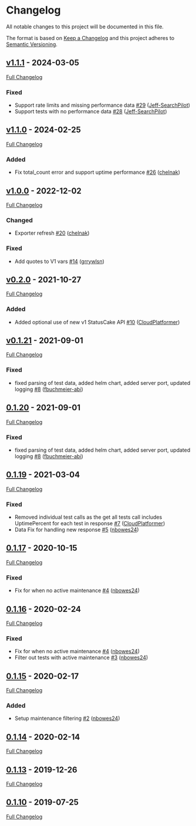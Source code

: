 <!-- markdownlint-disable MD024 -->
# Changelog

All notable changes to this project will be documented in this file.

The format is based on [Keep a Changelog](http://keepachangelog.com/en/1.0.0/) and this project adheres to [Semantic Versioning](http://semver.org).

## [v1.1.1](https://github.com/chelnak/status-cake-exporter/tree/v1.1.1) - 2024-03-05

[Full Changelog](https://github.com/chelnak/status-cake-exporter/compare/v1.1.0...v1.1.1)

### Fixed

- Support rate limits and missing performance data [#29](https://github.com/chelnak/status-cake-exporter/pull/29) ([Jeff-SearchPilot](https://github.com/Jeff-SearchPilot))
- Support tests with no performance data [#28](https://github.com/chelnak/status-cake-exporter/pull/28) ([Jeff-SearchPilot](https://github.com/Jeff-SearchPilot))

## [v1.1.0](https://github.com/chelnak/status-cake-exporter/tree/v1.1.0) - 2024-02-25

[Full Changelog](https://github.com/chelnak/status-cake-exporter/compare/v1.0.0...v1.1.0)

### Added

- Fix total_count error and support uptime performance [#26](https://github.com/chelnak/status-cake-exporter/pull/26) ([chelnak](https://github.com/chelnak))

## [v1.0.0](https://github.com/chelnak/status-cake-exporter/tree/v1.0.0) - 2022-12-02

[Full Changelog](https://github.com/chelnak/status-cake-exporter/compare/v0.2.0...v1.0.0)

### Changed
- Exporter refresh [#20](https://github.com/chelnak/status-cake-exporter/pull/20) ([chelnak](https://github.com/chelnak))

### Fixed

- Add quotes to V1 vars [#14](https://github.com/chelnak/status-cake-exporter/pull/14) ([grrywlsn](https://github.com/grrywlsn))

## [v0.2.0](https://github.com/chelnak/status-cake-exporter/tree/v0.2.0) - 2021-10-27

[Full Changelog](https://github.com/chelnak/status-cake-exporter/compare/v0.1.21...v0.2.0)

### Added

- Added optional use of new v1 StatusCake API [#10](https://github.com/chelnak/status-cake-exporter/pull/10) ([CloudPlatformer](https://github.com/CloudPlatformer))

## [v0.1.21](https://github.com/chelnak/status-cake-exporter/tree/v0.1.21) - 2021-09-01

[Full Changelog](https://github.com/chelnak/status-cake-exporter/compare/0.1.20...v0.1.21)

### Fixed

- fixed parsing of test data, added helm chart, added server port, updated logging [#8](https://github.com/chelnak/status-cake-exporter/pull/8) ([fbuchmeier-abi](https://github.com/fbuchmeier-abi))

## [0.1.20](https://github.com/chelnak/status-cake-exporter/tree/0.1.20) - 2021-09-01

[Full Changelog](https://github.com/chelnak/status-cake-exporter/compare/0.1.19...0.1.20)

### Fixed

- fixed parsing of test data, added helm chart, added server port, updated logging [#8](https://github.com/chelnak/status-cake-exporter/pull/8) ([fbuchmeier-abi](https://github.com/fbuchmeier-abi))

## [0.1.19](https://github.com/chelnak/status-cake-exporter/tree/0.1.19) - 2021-03-04

[Full Changelog](https://github.com/chelnak/status-cake-exporter/compare/0.1.17...0.1.19)

### Fixed

- Removed individual test calls as the get all tests call includes UptimePercent for each test in response [#7](https://github.com/chelnak/status-cake-exporter/pull/7) ([CloudPlatformer](https://github.com/CloudPlatformer))
- Data Fix for handling new response [#5](https://github.com/chelnak/status-cake-exporter/pull/5) ([nbowes24](https://github.com/nbowes24))

## [0.1.17](https://github.com/chelnak/status-cake-exporter/tree/0.1.17) - 2020-10-15

[Full Changelog](https://github.com/chelnak/status-cake-exporter/compare/0.1.16...0.1.17)

### Fixed

- Fix for when no active maintenance [#4](https://github.com/chelnak/status-cake-exporter/pull/4) ([nbowes24](https://github.com/nbowes24))

## [0.1.16](https://github.com/chelnak/status-cake-exporter/tree/0.1.16) - 2020-02-24

[Full Changelog](https://github.com/chelnak/status-cake-exporter/compare/0.1.15...0.1.16)

### Fixed

- Fix for when no active maintenance [#4](https://github.com/chelnak/status-cake-exporter/pull/4) ([nbowes24](https://github.com/nbowes24))
- Filter out tests with active maintenance [#3](https://github.com/chelnak/status-cake-exporter/pull/3) ([nbowes24](https://github.com/nbowes24))

## [0.1.15](https://github.com/chelnak/status-cake-exporter/tree/0.1.15) - 2020-02-17

[Full Changelog](https://github.com/chelnak/status-cake-exporter/compare/0.1.14...0.1.15)

### Added

- Setup maintenance filtering [#2](https://github.com/chelnak/status-cake-exporter/pull/2) ([nbowes24](https://github.com/nbowes24))

## [0.1.14](https://github.com/chelnak/status-cake-exporter/tree/0.1.14) - 2020-02-14

[Full Changelog](https://github.com/chelnak/status-cake-exporter/compare/0.1.13...0.1.14)

## [0.1.13](https://github.com/chelnak/status-cake-exporter/tree/0.1.13) - 2019-12-26

[Full Changelog](https://github.com/chelnak/status-cake-exporter/compare/0.1.10...0.1.13)

## [0.1.10](https://github.com/chelnak/status-cake-exporter/tree/0.1.10) - 2019-07-25

[Full Changelog](https://github.com/chelnak/status-cake-exporter/compare/01d8fe4687dee91716b43596add1d4ba78fb28be...0.1.10)
